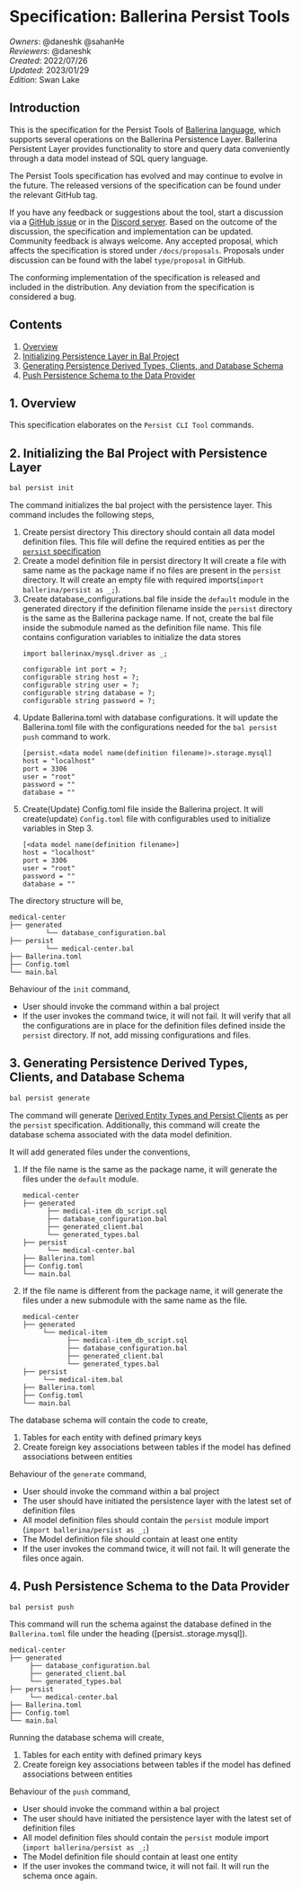# Specification: Ballerina Persist Tools

_Owners_: @daneshk @sahanHe  
_Reviewers_: @daneshk  
_Created_: 2022/07/26   
_Updated_: 2023/01/29  
_Edition_: Swan Lake  

## Introduction

This is the specification for the Persist Tools of [Ballerina language](https://ballerina.io/), which supports several operations on the Ballerina Persistence Layer. Ballerina Persistent Layer provides functionality to store and query data conveniently through a data model instead of SQL query language.

The Persist Tools specification has evolved and may continue to evolve in the future. The released versions of the specification can be found under the relevant GitHub tag.

If you have any feedback or suggestions about the tool, start a discussion via a [GitHub issue](https://github.com/ballerina-platform/ballerina-standard-library/issues) or in the [Discord server](https://discord.gg/ballerinalang). Based on the outcome of the discussion, the specification and implementation can be updated. Community feedback is always welcome. Any accepted proposal, which affects the specification is stored under `/docs/proposals`. Proposals under discussion can be found with the label `type/proposal` in GitHub.

The conforming implementation of the specification is released and included in the distribution. Any deviation from the specification is considered a bug.

## Contents

1. [Overview](#1-overview)
2. [Initializing Persistence Layer in Bal Project](#2-initializing-the-bal-project-with-persistence-layer)
3. [Generating Persistence Derived Types, Clients, and Database Schema](#3-generating-persistence-derived-types-and-clients)
4. [Push Persistence Schema to the Data Provider](#4-push-persistence-schema-to-the-data-provider)

## 1. Overview
This specification elaborates on the `Persist CLI Tool` commands.

## 2. Initializing the Bal Project with Persistence Layer

```bash
bal persist init
```

The command initializes the bal project with the persistence layer. This command includes the following steps,

1. Create persist directory
   This directory should contain all data model definition files. This file will define the required entities as per the [`persist` specification](https://github.com/ballerina-platform/module-ballerina-persist/blob/main/docs/spec/spec.md#2-data-model-definition)
2. Create a model definition file in persist directory
   It will create a file with same name as the package name if no files are present in the `persist` directory. It will create an empty file with required imports(`import ballerina/persist as _;`).
3. Create database_configurations.bal file inside the `default` module in the generated directory if the definition filename inside the `persist` directory is the same as the Ballerina package name. If not, create the bal file inside the submodule named as the definition file name.
   This file contains configuration variables to initialize the data stores
    ```ballerina
    import ballerinax/mysql.driver as _;

    configurable int port = ?;
    configurable string host = ?;
    configurable string user = ?;
    configurable string database = ?;
    configurable string password = ?;
   ```
4. Update Ballerina.toml with database configurations.
   It will update the Ballerina.toml file with the configurations needed for the `bal persist push` command to work.
    ```ballerina
    [persist.<data model name(definition filename)>.storage.mysql]
    host = "localhost"
    port = 3306
    user = "root"
    password = ""
    database = "" 
   ```
5. Create(Update) Config.toml file inside the Ballerina project.
   It will create(update) `Config.toml` file with configurables used to initialize variables in Step 3.
    ```ballerina
    [<data model name(definition filename>]
    host = "localhost"
    port = 3306
    user = "root"
    password = ""
    database = ""
    ```

The directory structure will be,
```
medical-center
├── generated
         └── database_configuration.bal
├── persist
         └── medical-center.bal
├── Ballerina.toml
├── Config.toml
└── main.bal
```

Behaviour of the `init` command,
- User should invoke the command within a bal project
- If the user invokes the command twice, it will not fail. It will verify that all the configurations are in place for the definition files defined inside the `persist` directory. If not, add missing configurations and files.

## 3. Generating Persistence Derived Types, Clients, and Database Schema

```bash
bal persist generate
```

The command will generate [Derived Entity Types and Persist Clients](https://github.com/ballerina-platform/module-ballerina-persist/blob/main/docs/spec/spec.md#3-derived-entity-types-and-persist-clients)
as per the `persist` specification.
Additionally, this command will create the database schema associated with the data model definition.

It will add generated files under the conventions, 
1. If the file name is the same as the package name, it will generate the files under the `default` module.
   ```
   medical-center
   ├── generated
         ├── medical-item_db_script.sql
         ├── database_configuration.bal
         ├── generated_client.bal
         └── generated_types.bal
   ├── persist
         └── medical-center.bal
   ├── Ballerina.toml
   ├── Config.toml
   └── main.bal
   ```
2. If the file name is different from the package name, it will generate the files under a new submodule with the same name as the file.
   ```
   medical-center
   ├── generated
        └── medical-item
              ├── medical-item_db_script.sql
              ├── database_configuration.bal
              ├── generated_client.bal
              └── generated_types.bal
   ├── persist
        └── medical-item.bal
   ├── Ballerina.toml
   ├── Config.toml
   └── main.bal
   ```
The database schema will contain the code to create,
1. Tables for each entity with defined primary keys
2. Create foreign key associations between tables if the model has defined associations between entities

Behaviour of the `generate` command,
- User should invoke the command within a bal project
- The user should have initiated the persistence layer with the latest set of definition files
- All model definition files should contain the `persist` module import (`import ballerina/persist as _;`)
- The Model definition file should contain at least one entity
- If the user invokes the command twice, it will not fail. It will generate the files once again.

## 4. Push Persistence Schema to the Data Provider

```bash
bal persist push
```

This command will run the schema against the database defined in  the `Ballerina.toml` file under the heading ([persist.<definition file name>.storage.mysql]). 
```
medical-center
├── generated
     ├── database_configuration.bal
     ├── generated_client.bal
     └── generated_types.bal
├── persist
     └── medical-center.bal
├── Ballerina.toml
├── Config.toml
└── main.bal
```

Running the database schema will create,
1. Tables for each entity with defined primary keys
2. Create foreign key associations between tables if the model has defined associations between entities

Behaviour of the `push` command,
- User should invoke the command within a bal project
- The user should have initiated the persistence layer with the latest set of definition files
- All model definition files should contain the `persist` module import (`import ballerina/persist as _;`)
- The Model definition file should contain at least one entity
- If the user invokes the command twice, it will not fail. It will run the schema once again.
